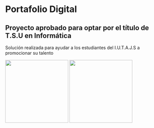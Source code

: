  <h1>Portafolio Digital</h1>

<h2>Proyecto aprobado para optar por el título de T.S.U en Informática</h2>

<p>Solución realizada para ayudar a los estudiantes del I.U.T.A.J.S a promocionar su talento</p>

<img src="https://res.cloudinary.com/juancms98/image/upload/v1626741191/portada1_w0ggjl.png" width=200 heigth=200 />

<img src="https://res.cloudinary.com/juancms98/image/upload/v1626741207/inicio2_bv1nqq.png" width=200 heigth=200 />
